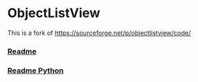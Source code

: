 # ObjectListView
This is a fork of https://sourceforge.net/p/objectlistview/code/
### [Readme](http://objectlistview.sourceforge.net/cs/index.html)
### [Readme Python](https://github.com/Furtif/ObjectListView/blob/python/README.txt)
